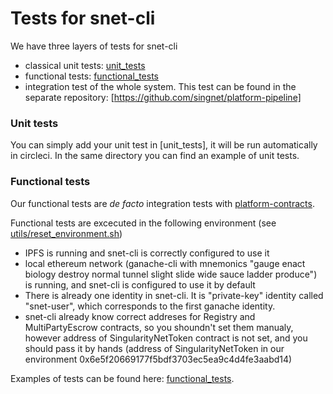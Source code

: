 # Tests for snet-cli

We have three layers of tests for snet-cli 
* classical unit tests: [unit_tests](unit_tests)
* functional tests: [functional_tests](functional_tests)
* integration test of the whole system. This test can be found in the
separate repository: [https://github.com/singnet/platform-pipeline]


### Unit tests

You can simply add your unit test in [unit_tests], it will be run
automatically in circleci. In the same directory you can find an
example of unit tests. 


### Functional tests

Our functional tests are *de facto* integration tests with
[platform-contracts](https://github.com/singnet/platform-contracts). 

Functional tests are excecuted in the following environment (see [utils/reset_environment.sh](utils/reset_environment.sh))

* IPFS is running and snet-cli is correctly configured to use it
* local ethereum network (ganache-cli with mnemonics "gauge enact biology destroy normal tunnel
slight slide wide sauce ladder produce") is running, and snet-cli is
configured to use it by default
* There is already one identity in snet-cli. It is "private-key" identity
called "snet-user", which corresponds to the first ganache identity.
* snet-cli already know correct addreses for Registry and MultiPartyEscrow contracts, so you shoundn't set them manualy, however address of SingularityNetToken contract is not set, and you should pass it by hands (address of SingularityNetToken in our environment  0x6e5f20669177f5bdf3703ec5ea9c4d4fe3aabd14)

Examples of tests can be found here: [functional_tests](functional_tests). 
